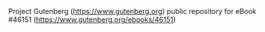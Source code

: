 Project Gutenberg (https://www.gutenberg.org) public repository for eBook #46151 (https://www.gutenberg.org/ebooks/46151)
